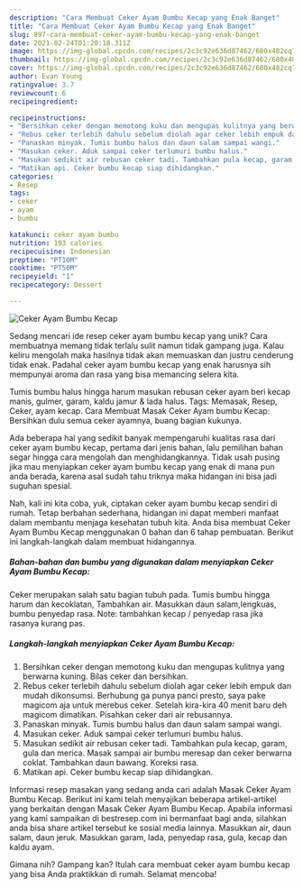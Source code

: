 ```yaml
---
description: "Cara Membuat Ceker Ayam Bumbu Kecap yang Enak Banget"
title: "Cara Membuat Ceker Ayam Bumbu Kecap yang Enak Banget"
slug: 897-cara-membuat-ceker-ayam-bumbu-kecap-yang-enak-banget
date: 2021-02-24T01:20:18.311Z
image: https://img-global.cpcdn.com/recipes/2c3c92e636d87462/680x482cq70/ceker-ayam-bumbu-kecap-foto-resep-utama.jpg
thumbnail: https://img-global.cpcdn.com/recipes/2c3c92e636d87462/680x482cq70/ceker-ayam-bumbu-kecap-foto-resep-utama.jpg
cover: https://img-global.cpcdn.com/recipes/2c3c92e636d87462/680x482cq70/ceker-ayam-bumbu-kecap-foto-resep-utama.jpg
author: Evan Young
ratingvalue: 3.7
reviewcount: 6
recipeingredient:

recipeinstructions:
- "Bersihkan ceker dengan memotong kuku dan mengupas kulitnya yang berwarna kuning. Bilas ceker dan bersihkan."
- "Rebus ceker terlebih dahulu sebelum diolah agar ceker lebih empuk dan mudah dikonsumsi. Berhubung ga punya panci presto, saya pake magicom aja untuk merebus ceker. Setelah kira-kira 40 menit baru deh magicom dimatikan. Pisahkan ceker dari air rebusannya."
- "Panaskan minyak. Tumis bumbu halus dan daun salam sampai wangi."
- "Masukan ceker. Aduk sampai ceker terlumuri bumbu halus."
- "Masukan sedikit air rebusan ceker tadi. Tambahkan pula kecap, garam, gula dan merica. Masak sampai air bumbu meresap dan ceker berwarna coklat. Tambahkan daun bawang. Koreksi rasa."
- "Matikan api. Ceker bumbu kecap siap dihidangkan."
categories:
- Resep
tags:
- ceker
- ayam
- bumbu

katakunci: ceker ayam bumbu 
nutrition: 193 calories
recipecuisine: Indonesian
preptime: "PT10M"
cooktime: "PT50M"
recipeyield: "1"
recipecategory: Dessert

---
```



![Ceker Ayam Bumbu Kecap](https://img-global.cpcdn.com/recipes/2c3c92e636d87462/680x482cq70/ceker-ayam-bumbu-kecap-foto-resep-utama.jpg)

Sedang mencari ide resep ceker ayam bumbu kecap yang unik? Cara membuatnya memang tidak terlalu sulit namun tidak gampang juga. Kalau keliru mengolah maka hasilnya tidak akan memuaskan dan justru cenderung tidak enak. Padahal ceker ayam bumbu kecap yang enak harusnya sih mempunyai aroma dan rasa yang bisa memancing selera kita.

Tumis bumbu halus hingga harum masukan rebusan ceker ayam beri kecap manis, gulmer, garam, kaldu jamur &amp; lada halus. Tags: Memasak, Resep, Ceker, ayam kecap. Cara Membuat Masak Ceker Ayam bumbu Kecap: Bersihkan dulu semua ceker ayamnya, buang bagian kukunya.

Ada beberapa hal yang sedikit banyak mempengaruhi kualitas rasa dari ceker ayam bumbu kecap, pertama dari jenis bahan, lalu pemilihan bahan segar hingga cara mengolah dan menghidangkannya. Tidak usah pusing jika mau menyiapkan ceker ayam bumbu kecap yang enak di mana pun anda berada, karena asal sudah tahu triknya maka hidangan ini bisa jadi suguhan spesial.


Nah, kali ini kita coba, yuk, ciptakan ceker ayam bumbu kecap sendiri di rumah. Tetap berbahan sederhana, hidangan ini dapat memberi manfaat dalam membantu menjaga kesehatan tubuh kita. Anda bisa membuat Ceker Ayam Bumbu Kecap menggunakan 0 bahan dan 6 tahap pembuatan. Berikut ini langkah-langkah dalam membuat hidangannya.

<!--inarticleads1-->

##### Bahan-bahan dan bumbu yang digunakan dalam menyiapkan Ceker Ayam Bumbu Kecap:



Ceker merupakan salah satu bagian tubuh pada. Tumis bumbu hingga harum dan kecoklatan, Tambahkan air. Masukkan daun salam,lengkuas, bumbu penyedap rasa. Note: tambahkan kecap / penyedap rasa jika rasanya kurang pas. 

<!--inarticleads2-->

##### Langkah-langkah menyiapkan Ceker Ayam Bumbu Kecap:

1. Bersihkan ceker dengan memotong kuku dan mengupas kulitnya yang berwarna kuning. Bilas ceker dan bersihkan.
1. Rebus ceker terlebih dahulu sebelum diolah agar ceker lebih empuk dan mudah dikonsumsi. Berhubung ga punya panci presto, saya pake magicom aja untuk merebus ceker. Setelah kira-kira 40 menit baru deh magicom dimatikan. Pisahkan ceker dari air rebusannya.
1. Panaskan minyak. Tumis bumbu halus dan daun salam sampai wangi.
1. Masukan ceker. Aduk sampai ceker terlumuri bumbu halus.
1. Masukan sedikit air rebusan ceker tadi. Tambahkan pula kecap, garam, gula dan merica. Masak sampai air bumbu meresap dan ceker berwarna coklat. Tambahkan daun bawang. Koreksi rasa.
1. Matikan api. Ceker bumbu kecap siap dihidangkan.


Informasi resep masakan yang sedang anda cari adalah Masak Ceker Ayam Bumbu Kecap. Berikut ini kami telah menyajikan beberapa artikel-artikel yang berkaitan dengan Masak Ceker Ayam Bumbu Kecap. Apabila informasi yang kami sampaikan di bestresep.com ini bermanfaat bagi anda, silahkan anda bisa share artikel tersebut ke sosial media lainnya. Masukkan air, daun salam, daun jeruk. Masukkan garam, lada, penyedap rasa, gula, kecap dan kaldu ayam. 

Gimana nih? Gampang kan? Itulah cara membuat ceker ayam bumbu kecap yang bisa Anda praktikkan di rumah. Selamat mencoba!
